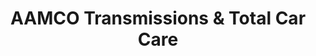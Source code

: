 ---
title: "AAMCO Transmissions & Total Car Care"
url: /phoenix/aamco-transmissions-and-total-car-care/
shop: car repair
---